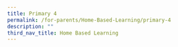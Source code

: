 ```yaml
---
title: Primary 4
permalink: /for-parents/Home-Based-Learning/primary-4
description: ""
third_nav_title: Home Based Learning
---
```


